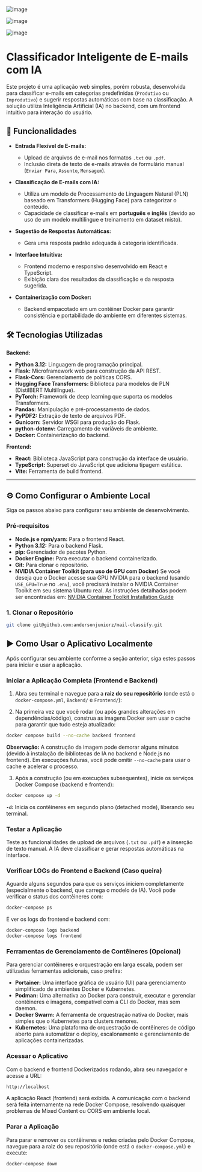 ![image](https://github.com/user-attachments/assets/bf271820-508a-4aad-9ed0-de5a2997fd9e)

![image](https://github.com/user-attachments/assets/e996a51c-19b4-4930-9787-898ce0972fe5)

![image](https://github.com/user-attachments/assets/42fcc4b9-3b5f-43d8-b865-940b6a26de68)





# Classificador Inteligente de E-mails com IA


Este projeto é uma aplicação web simples, porém robusta, desenvolvida para classificar e-mails em categorias predefinidas (`Produtivo` ou `Improdutivo`) e sugerir respostas automáticas com base na classificação. A solução utiliza Inteligência Artificial (IA) no backend, com um frontend intuitivo para interação do usuário.

## 🚀 Funcionalidades

* **Entrada Flexível de E-mails:**
    * Upload de arquivos de e-mail nos formatos `.txt` ou `.pdf`.
    * Inclusão direta de texto de e-mails através de formulário manual (`Enviar Para`, `Assunto`, `Mensagem`).

* **Classificação de E-mails com IA:**
    * Utiliza um modelo de Processamento de Linguagem Natural (PLN) baseado em Transformers (Hugging Face) para categorizar o conteúdo.
    * Capacidade de classificar e-mails em **português** e **inglês** (devido ao uso de um modelo multilíngue e treinamento em dataset misto).
* **Sugestão de Respostas Automáticas:**
    * Gera uma resposta padrão adequada à categoria identificada.
* **Interface Intuitiva:**
    * Frontend moderno e responsivo desenvolvido em React e TypeScript.
    * Exibição clara dos resultados da classificação e da resposta sugerida.
* **Containerização com Docker:**
    * Backend empacotado em um contêiner Docker para garantir consistência e portabilidade do ambiente em diferentes sistemas.

## 🛠️ Tecnologias Utilizadas

**Backend:**
* **Python 3.12:** Linguagem de programação principal.
* **Flask:** Microframework web para construção da API REST.
* **Flask-Cors:** Gerenciamento de políticas CORS.
* **Hugging Face Transformers:** Biblioteca para modelos de PLN (DistilBERT Multilíngue).
* **PyTorch:** Framework de deep learning que suporta os modelos Transformers.
* **Pandas:** Manipulação e pré-processamento de dados.
* **PyPDF2:** Extração de texto de arquivos PDF.
* **Gunicorn:** Servidor WSGI para produção do Flask.
* **python-dotenv:** Carregamento de variáveis de ambiente.
* **Docker:** Containerização do backend.

**Frontend:**
* **React:** Biblioteca JavaScript para construção da interface de usuário.
* **TypeScript:** Superset do JavaScript que adiciona tipagem estática.
* **Vite:** Ferramenta de build frontend.

---

## ⚙️ Como Configurar o Ambiente Local

Siga os passos abaixo para configurar seu ambiente de desenvolvimento.

### Pré-requisitos

* **Node.js e npm/yarn:** Para o frontend React.
* **Python 3.12:** Para o backend Flask.
* **pip:** Gerenciador de pacotes Python.
* **Docker Engine:** Para executar o backend containerizado.
* **Git:** Para clonar o repositório.
* **NVIDIA Container Toolkit (para uso de GPU com Docker)**
    Se você deseja que o Docker acesse sua GPU NVIDIA para o backend (usando `USE_GPU=True` no `.env`), você precisará instalar o NVIDIA Container Toolkit em seu sistema Ubuntu real. As instruções detalhadas podem ser encontradas em: [NVIDIA Container Toolkit Installation Guide](https://docs.nvidia.com/datacenter/cloud-native/container-toolkit/latest/install-guide.html)

### 1. Clonar o Repositório

```bash
git clone git@github.com:andersonjuniorz/mail-classify.git
```
## ▶️ Como Usar o Aplicativo Localmente

Após configurar seu ambiente conforme a seção anterior, siga estes passos para iniciar e usar a aplicação.

### Iniciar a Aplicação Completa (Frontend e Backend)

1.  Abra seu terminal e navegue para a **raiz do seu repositório** (onde está o `docker-compose.yml`, `Backend/` e `Frontend/`):

2.  Na primeira vez que você rodar (ou após grandes alterações em dependências/código), construa as imagens Docker sem usar o cache para garantir que tudo esteja atualizado:

```bash
docker compose build --no-cache backend frontend
```

**Observação:** A construção da imagem pode demorar alguns minutos (devido à instalação de bibliotecas de IA no backend e Node.js no frontend). Em execuções futuras, você pode omitir `--no-cache` para usar o cache e acelerar o processo.

3.  Após a construção (ou em execuções subsequentes), inicie os serviços Docker Compose (backend e frontend):

```bash
docker compose up -d
```
**`-d`:** Inicia os contêineres em segundo plano (detached mode), liberando seu terminal.

### Testar a Aplicação

Teste as funcionalidades de upload de arquivos (`.txt` ou `.pdf`) e a inserção de texto manual. A IA deve classificar e gerar respostas automáticas na interface.

### Verificar LOGs do Frontend e Backend (Caso queira)

Aguarde alguns segundos para que os serviços iniciem completamente (especialmente o backend, que carrega o modelo de IA). Você pode verificar o status dos contêineres com:

```bash
docker-compose ps
```
E ver os logs do frontend e backend com:

```bash
docker-compose logs backend
docker-compose logs frontend
```  

### Ferramentas de Gerenciamento de Contêineres (Opcional)

Para gerenciar contêineres e orquestração em larga escala, podem ser utilizadas ferramentas adicionais, caso prefira:

* **Portainer:** Uma interface gráfica de usuário (UI) para gerenciamento simplificado de ambientes Docker e Kubernetes.
* **Podman:** Uma alternativa ao Docker para construir, executar e gerenciar contêineres e imagens, compatível com a CLI do Docker, mas sem daemon.
* **Docker Swarm:** A ferramenta de orquestração nativa do Docker, mais simples que o Kubernetes para clusters menores.
* **Kubernetes:** Uma plataforma de orquestração de contêineres de código aberto para automatizar o deploy, escalonamento e gerenciamento de aplicações containerizadas.


### Acessar o Aplicativo

Com o backend e frontend Dockerizados rodando, abra seu navegador e acesse a URL:

```bash
http://localhost
```

A aplicação React (frontend) será exibida. A comunicação com o backend será feita internamente na rede Docker Compose, resolvendo quaisquer problemas de Mixed Content ou CORS em ambiente local.

### Parar a Aplicação

Para parar e remover os contêineres e redes criadas pelo Docker Compose, navegue para a raiz do seu repositório (onde está o `docker-compose.yml`) e execute:

```bash
docker-compose down
```
